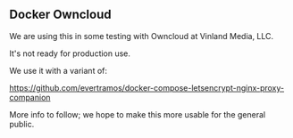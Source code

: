 ## Docker Owncloud

We are using this in some testing with Owncloud at Vinland Media, LLC.

It's not ready for production use.

We use it with a variant of:

https://github.com/evertramos/docker-compose-letsencrypt-nginx-proxy-companion

More info to follow; we hope to make this more usable for the general public.
